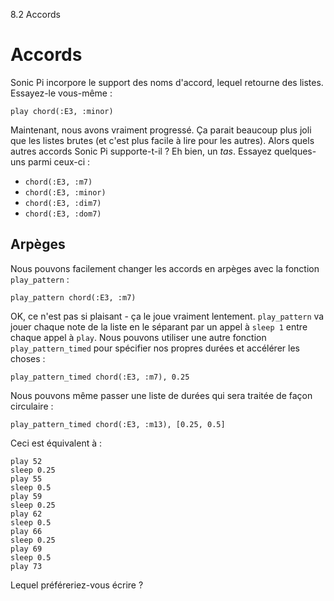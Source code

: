 8.2 Accords

# Accords

Sonic Pi incorpore le support des noms d'accord, lequel retourne des listes. Essayez-le vous-même :

```
play chord(:E3, :minor)
```

Maintenant, nous avons vraiment progressé. Ça parait beaucoup plus joli que les listes brutes (et c'est plus facile à lire pour les autres). Alors quels autres accords Sonic Pi supporte-t-il ? Eh bien, un *tas*. Essayez quelques-uns parmi ceux-ci :

* `chord(:E3, :m7)`
* `chord(:E3, :minor)`
* `chord(:E3, :dim7)`
* `chord(:E3, :dom7)`

## Arpèges

Nous pouvons facilement changer les accords en arpèges avec la fonction `play_pattern` :

```
play_pattern chord(:E3, :m7)
```

OK, ce n'est pas si plaisant - ça le joue vraiment lentement. `play_pattern` va jouer chaque note de la liste en le séparant par un appel à `sleep 1` entre chaque appel à `play`. Nous pouvons utiliser une autre fonction `play_pattern_timed` pour spécifier nos propres durées et accélérer les choses :

```
play_pattern_timed chord(:E3, :m7), 0.25
```

Nous pouvons même passer une liste de durées qui sera traitée de façon circulaire :

```
play_pattern_timed chord(:E3, :m13), [0.25, 0.5]
```

Ceci est équivalent à :

```
play 52
sleep 0.25
play 55
sleep 0.5
play 59
sleep 0.25
play 62
sleep 0.5
play 66
sleep 0.25
play 69
sleep 0.5
play 73
```

Lequel préféreriez-vous écrire ?
